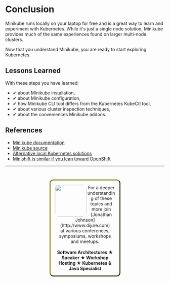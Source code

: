 # Conclusion #

Minikube runs locally on your laptop for free and is a great way to learn and experiment with Kubernetes. While it's just a single node solution, Minikube provides much of the same experiences found on larger multi-node clusters.

Now that you understand Minikube, you are ready to start exploring Kubernetes.

## Lessons Learned ##

With these steps you have learned:

- &#x2714; about Minikube installation,
- &#x2714; about Minikube configuration,
- &#x2714; how Minikube CLI tool differs from the Kubernetes KubeCtl tool,
- &#x2714; about various cluster inspection techniques,
- &#x2714; about the conveniences Minikube addons.

## References ##

- [Minikube documentation](https://kubernetes.io/docs/setup/minikube/)
- [Minikube source](https://github.com/kubernetes/minikube)
- [Alternative local Kubernetes solutions](https://kubernetes.io/docs/setup/pick-right-solution/#local-machine-solutions)
- [Minishift is similar if you lean toward OpenShift](https://github.com/minishift/minishift)

------
<p style="text-align: center; padding: 1em; margin: 3em; margin-left: 10em; margin-right: 10em; border-; 1px; border-color: olive;  border-radius: 12px; border-style:outset">
<img align="left" src="/javajon/courses/kubernetes-fundamentals/minikube/assets/jonathan-johnson.jpg" width="100" style="border-radius: 12px">
For a deeper understanding of these topics and more join <br>[Jonathan Johnson](http://www.dijure.com)<br> at various conferences, symposiums, workshops and meetups.
<br><br>
<b>Software Architectures ★ Speaker ★ Workshop Hosting ★ Kubernetes & Java Specialist</b>
</p>

